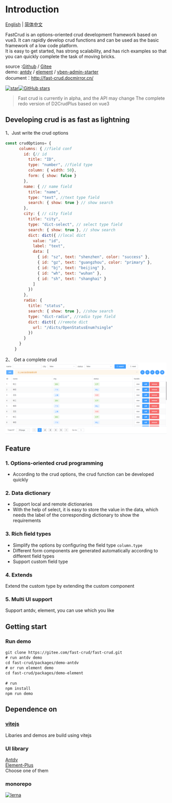 # Introduction
[English](./README.md) | [简体中文](./README_zhCN.md)

FastCrud is an options-oriented crud development framework based on vue3. It can rapidly develop crud functions and can be used as the basic framework of a low code platform.    
It is easy to get started, has strong scalability, and has rich examples so that you can quickly complete the task of moving bricks.

source :[Github](https://github.com/fast-crud/fast-crud)  /  [Gitee](https://gitee.com/fast-crud/fast-crud)   
demo:
[antdv](http://fast-crud.docmirror.cn/antdv/)  /  [element](http://fast-crud.docmirror.cn/element/)  / [vben-admin-starter](http://fast-crud.docmirror.cn/vben/)    
document：http://fast-crud.docmirror.cn/

<div style="display:flex;">
<a href="https://gitee.com/fast-crud/fast-crud" target="_blank"
  ><img src="https://gitee.com/fast-crud/fast-crud/badge/star.svg?theme=dark" alt="star"
/></a>  
<a href="https://github.com/fast-crud/fast-crud" target="_blank"
  ><img alt="GitHub stars" src="https://img.shields.io/github/stars/fast-crud/fast-crud?logo=github"
/></a>
</div>

>Fast crud is currently in alpha, and the API may change
>The complete redo version of D2CrudPlus based on vue3

## Developing crud is as fast as lightning
1、Just write the crud options
```js
const crudOptions= {
      columns: { //field conf
        id: {// id
          title: "ID",
          type: "number", //field type
          column: { width: 50},
          form: { show: false }
        },
        name: { // name field
          title: "name",
          type: "text", //text type field
          search: { show: true } // show search
        },
        city: { // city field
          title: "city",
          type: "dict-select", // select type field
          search: { show: true }, // show search
          dict: dict({ //local dict
            value: "id",
            label: "text",
            data: [
              { id: "sz", text: "shenzhen", color: "success" },
              { id: "gz", text: "guangzhou", color: "primary" },
              { id: "bj", text: "beijing" },
              { id: "wh", text: "wuhan" },
              { id: "sh", text: "shanghai" }
            ]
          })
        },
        radio: {
          title: "status",
          search: { show: true }, //show search
          type: "dict-radio", //radio type field
          dict: dict({ //remote dict
            url: "/dicts/OpenStatusEnum?single"
          })
        }
      }
    }
```

2、 Get a complete crud
![](./docs/images/crud-en.png)




## Feature
### 1. Options-oriented crud programming
* According to the crud options, the crud function can be developed quickly

### 2. Data dictionary
* Support local and remote dictionaries
* With the help of select, it is easy to store the value in the data, which needs the label of the corresponding dictionary to show the requirements

### 3. Rich field types
* Simplify the options by configuring the field type `column.type`
* Different form components are generated automatically according to different field types
* Support custom field type

### 4. Extends
Extend the custom type by extending the custom component

### 5. Multi UI support
Support antdv, element, you can use which you like


## Getting start

### Run demo
```shell
git clone https://gitee.com/fast-crud/fast-crud.git
# run antdv demo
cd fast-crud/packages/demo-antdv
# or run element demo
cd fast-crud/packages/demo-element

# run 
npm install  
npm run demo
```

## Dependence on

### [vitejs](https://github.com/vitejs/vite)

Libaries and demos are build using vitejs    


### UI library
[Antdv](https://github.com/vueComponent/ant-design-vue)   
[Element-Plus](https://github.com/element-plus/element-plus)     
Choose one of them


### monorepo
[![lerna](https://img.shields.io/badge/maintained%20with-lerna-cc00ff.svg)](https://lerna.js.org/)




